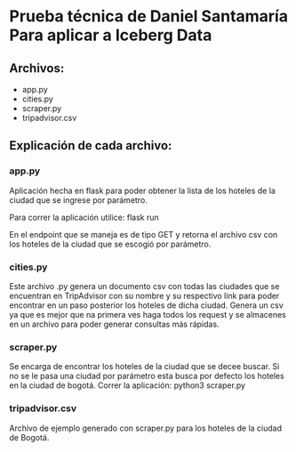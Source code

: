# Prueba técnica de Daniel Santamaría Para aplicar a Iceberg Data

## Archivos:
- app.py
- cities.py
- scraper.py
- tripadvisor.csv

## Explicación de cada archivo:
### app.py
Aplicación hecha en flask para poder obtener la lista de los hoteles de la ciudad que se ingrese por parámetro.

Para correr la aplicación utilice: flask run

En el endpoint que se maneja es de tipo GET y retorna el archivo csv con los hoteles de la ciudad que se escogió por parámetro. 

### cities.py
Este archivo .py genera un documento csv con todas las ciudades que se encuentran en TripAdvisor con su nombre y su respectivo link para poder encontrar en un paso posterior los hoteles de dicha ciudad.
Genera un csv ya que es mejor que na primera ves haga todos los request y se almacenes en un archivo para poder generar consultas más rápidas.

### scraper.py
Se encarga de encontrar los hoteles de la ciudad que se decee buscar. Si no se le pasa una ciudad por parámetro esta busca por defecto los hoteles en la ciudad de bogotá.
Correr la aplicación: python3 scraper.py

### tripadvisor.csv
Archivo de ejemplo generado con scraper.py para los hoteles de la ciudad de Bogotá.